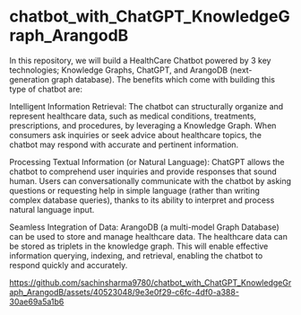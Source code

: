 # chatbot_with_ChatGPT_KnowledgeGraph_ArangodB

In this repository, we will build a HealthCare Chatbot powered by 3 key technologies; Knowledge Graphs, ChatGPT, and ArangoDB (next-generation graph database). The benefits which come with building this type of chatbot are:

Intelligent Information Retrieval: The chatbot can structurally organize and represent healthcare data, such as medical conditions, treatments, prescriptions, and procedures, by leveraging a Knowledge Graph. When consumers ask inquiries or seek advice about healthcare topics, the chatbot may respond with accurate and pertinent information.

Processing Textual Information (or Natural Language): ChatGPT allows the chatbot to comprehend user inquiries and provide responses that sound human. Users can conversationally communicate with the chatbot by asking questions or requesting help in simple language (rather than writing complex database queries), thanks to its ability to interpret and process natural language input.

Seamless Integration of Data: ArangoDB (a multi-model Graph Database) can be used to store and manage healthcare data. The healthcare data can be stored as triplets in the knowledge graph. This will enable effective information querying, indexing, and retrieval, enabling the chatbot to respond quickly and accurately.

https://github.com/sachinsharma9780/chatbot_with_ChatGPT_KnowledgeGraph_ArangodB/assets/40523048/9e3e0f29-c6fc-4df0-a388-30ae69a5a1b6


